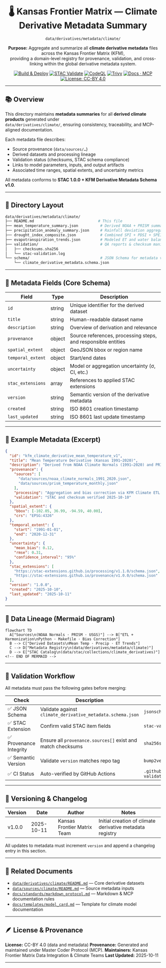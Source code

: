 <div align="center">

# 🌡️ Kansas Frontier Matrix — Climate Derivative Metadata Summary  
`data/derivatives/metadata/climate/`

**Purpose:** Aggregate and summarize all **climate derivative metadata** files across the Kansas Frontier Matrix (KFM),  
providing a domain-level registry for provenance, validation, and cross-linking within the global derivative metadata system.

[![Build & Deploy](https://img.shields.io/github/actions/workflow/status/bartytime4life/Kansas-Frontier-Matrix/site.yml?label=Build%20%26%20Deploy)](../../../../../.github/workflows/site.yml)
[![STAC Validate](https://img.shields.io/badge/STAC-validate-blue)](../../../../../.github/workflows/stac-validate.yml)
[![CodeQL](https://img.shields.io/github/actions/workflow/status/bartytime4life/Kansas-Frontier-Matrix/codeql.yml?label=CodeQL)](../../../../../.github/workflows/codeql.yml)
[![Trivy](https://img.shields.io/badge/Container-Scan-informational)](../../../../../.github/workflows/trivy.yml)
[![Docs · MCP](https://img.shields.io/badge/Docs-MCP-blue)](../../../../../docs/)
[![License: CC-BY 4.0](https://img.shields.io/badge/License-CC--BY%204.0-lightgrey)](../../../../../LICENSE)

</div>

---

## 📚 Overview

This directory maintains **metadata summaries** for all **derived climate products** generated under  
`data/derivatives/climate/`, ensuring consistency, traceability, and MCP-aligned documentation.

Each metadata file describes:
- Source provenance (`data/sources/…`)
- Derived datasets and processing lineage
- Validation status (checksums, STAC schema compliance)
- Links to model parameters, inputs, and output artifacts
- Associated time ranges, spatial extents, and uncertainty metrics

All metadata conforms to **STAC 1.0.0 + KFM Derivative Metadata Schema v1.0**.

---

## 🧩 Directory Layout

```bash
data/derivatives/metadata/climate/
├── README.md                             # This file
├── mean_temperature_summary.json          # Derived NOAA + PRISM summaries
├── precipitation_anomaly_summary.json     # Rainfall deviation aggregates
├── drought_index_composite.json           # Combined SPI + PDSI + SPEI metrics
├── evapotranspiration_trends.json         # Modeled ET and water balance data
├── validation/                            # QA reports & checksum manifests
│   ├── checksums.sha256
│   └── stac-validation.log
└── schema/                                # JSON Schema for metadata validation
    └── climate_derivative_metadata.schema.json
````

---

## 🧮 Metadata Fields (Core Schema)

| Field             | Type   | Description                                                   |
| ----------------- | ------ | ------------------------------------------------------------- |
| `id`              | string | Unique identifier for the derived dataset                     |
| `title`           | string | Human-readable dataset name                                   |
| `description`     | string | Overview of derivation and relevance                          |
| `provenance`      | object | Source references, processing steps, and responsible entities |
| `spatial_extent`  | object | GeoJSON bbox or region name                                   |
| `temporal_extent` | object | Start/end dates                                               |
| `uncertainty`     | object | Model or aggregation uncertainty (σ, CI, etc.)                |
| `stac_extensions` | array  | References to applied STAC extensions                         |
| `version`         | string | Semantic version of the derivative metadata                   |
| `created`         | string | ISO 8601 creation timestamp                                   |
| `last_updated`    | string | ISO 8601 last update timestamp                                |

---

## 🧠 Example Metadata (Excerpt)

```json
{
  "id": "kfm_climate_derivative_mean_temperature_v1",
  "title": "Mean Temperature Derivative (Kansas 1991–2020)",
  "description": "Derived from NOAA Climate Normals (1991–2020) and PRISM gridded temperature data.",
  "provenance": {
    "sources": [
      "data/sources/noaa_climate_normals_1991_2020.json",
      "data/sources/prism_temperature_monthly.json"
    ],
    "processing": "Aggregation and bias correction via KFM Climate ETL v1.2",
    "validation": "STAC and checksum verified 2025-10-10"
  },
  "spatial_extent": {
    "bbox": [-102.05, 36.99, -94.59, 40.00],
    "crs": "EPSG:4326"
  },
  "temporal_extent": {
    "start": "1991-01-01",
    "end": "2020-12-31"
  },
  "uncertainty": {
    "mean_bias": 0.12,
    "rmse": 0.31,
    "confidence_interval": "95%"
  },
  "stac_extensions": [
    "https://stac-extensions.github.io/processing/v1.1.0/schema.json",
    "https://stac-extensions.github.io/provenance/v1.0.0/schema.json"
  ],
  "version": "1.0.0",
  "created": "2025-10-10",
  "last_updated": "2025-10-11"
}
```

---

## 🧭 Data Lineage (Mermaid Diagram)

```mermaid
flowchart TD
  A["Sources\n(NOAA Normals · PRISM · USGS)"] --> B["ETL + Harmonization\nPython · Makefile · Bias Correction"]
  B --> C["Derived Datasets\nMean Temp · Precip · ET Trends"]
  C --> D["Metadata Registry\n(data/derivatives/metadata/climate)"]
  D --> E["STAC Catalog\n(data/stac/collections/climate_derivatives)"]
<!-- END OF MERMAID -->
```

---

## 🧪 Validation Workflow

All metadata must pass the following gates before merging:

| Check                  | Description                                                 | Tool                                  |
| ---------------------- | ----------------------------------------------------------- | ------------------------------------- |
| ✅ JSON Schema          | Validate against `climate_derivative_metadata.schema.json`  | `jsonschema-cli`                      |
| ✅ STAC Extension       | Confirm valid STAC item fields                              | `stac-validator`                      |
| ✅ Provenance Integrity | Ensure all `provenance.sources[]` exist and match checksums | `sha256sum`                           |
| ✅ Semantic Version     | Validate `version` matches repo tag                         | `bump2version`                        |
| ✅ CI Status            | Auto-verified by GitHub Actions                             | `.github/workflows/stac-validate.yml` |

---

## 🧾 Versioning & Changelog

| Version | Date       | Author                      | Notes                                                    |
| ------- | ---------- | --------------------------- | -------------------------------------------------------- |
| v1.0.0  | 2025-10-11 | Kansas Frontier Matrix Team | Initial creation of climate derivative metadata registry |

All updates to metadata must increment `version` and append a changelog entry in this section.

---

## 🧩 Related Documents

* [`data/derivatives/climate/README.md`](../../climate/README.md) — Core derivative datasets
* [`data/sources/climate/README.md`](../../../sources/climate/README.md) — Source metadata inputs
* [`docs/standards/markdown_protocol.md`](../../../../../docs/standards/markdown_protocol.md) — Markdown & MCP documentation rules
* [`docs/templates/model_card.md`](../../../../../docs/templates/model_card.md) — Template for climate model documentation

---

## 🪶 License & Provenance

**License:** CC-BY 4.0 (data and metadata)
**Provenance:** Generated and maintained under Master Coder Protocol (MCP).
**Maintainers:** Kansas Frontier Matrix Data Integration & Climate Teams
**Last Updated:** 2025-10-11

---
